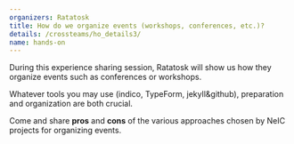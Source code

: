 ```yaml
---
organizers: Ratatosk
title: How do we organize events (workshops, conferences, etc.)?
details: /crossteams/ho_details3/
name: hands-on
---
```


During this experience sharing session, Ratatosk will show us how they organize events such as conferences or workshops.

Whatever tools you may use (indico, TypeForm, jekyll&github), preparation and organization are both crucial. 

Come and share **pros** and **cons** of the various approaches chosen by NeIC projects for organizing events.


